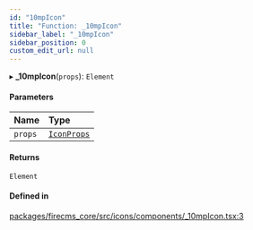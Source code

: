 ```yaml
---
id: "10mpIcon"
title: "Function: _10mpIcon"
sidebar_label: "_10mpIcon"
sidebar_position: 0
custom_edit_url: null
---
```


▸ **_10mpIcon**(`props`): `Element`

#### Parameters

| Name | Type |
| :------ | :------ |
| `props` | [`IconProps`](../types/IconProps.md) |

#### Returns

`Element`

#### Defined in

[packages/firecms_core/src/icons/components/_10mpIcon.tsx:3](https://github.com/FireCMSco/firecms/blob/d45f3739/packages/firecms_core/src/icons/components/_10mpIcon.tsx#L3)
